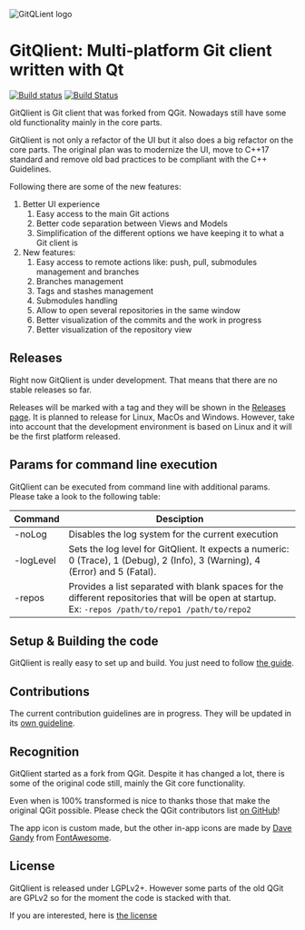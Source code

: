 ![GitQLient logo](https://github.com/francescmm/GitQlient/blob/master/resources/icons/GitQlientLogo96.png "GitQlient")

# GitQlient: Multi-platform Git client written with Qt
[![Build status](https://ci.appveyor.com/api/projects/status/ihw50uwdiim952c0/branch/master?svg=true)](https://ci.appveyor.com/project/francescmm/gitqlient/branch/master)
[![Build Status](https://travis-ci.org/francescmm/GitQlient.svg?branch=master)](https://travis-ci.org/francescmm/GitQlient)

GitQlient is Git client that was forked from QGit. Nowadays still have some old functionality mainly in the core parts.

GitQlient is not only a refactor of the UI but it also does a big refactor on the core parts. The original plan was to modernize the UI, move to C++17 standard and remove old bad practices to be compliant with the C++ Guidelines.

Following there are some of the new features:

1. Better UI experience
    1. Easy access to the main Git actions
    2. Better code separation between Views and Models
    3. Simplification of the different options we have keeping it to what a Git client is
2. New features:
    1. Easy access to remote actions like: push, pull, submodules management and branches
    2. Branches management
    3. Tags and stashes management
    4. Submodules handling
    5. Allow to open several repositories in the same window
    6. Better visualization of the commits and the work in progress
    7. Better visualization of the repository view

## Releases

Right now GitQlient is under development. That means that there are no stable releases so far.

Releases will be marked with a tag and they will be shown in the [Releases page](https://github.com/francescmm/GitQlient/releases). It is planned to release for Linux, MacOs and Windows. However, take into account that the development environment is based on Linux and it will be the first platform released.

## Params for command line execution

GitQlient can be executed from command line with additional params. Please take a look to the following table:

| Command  | Desciption  |
|---|---|
| -noLog  | Disables the log system for the current execution  |
| -logLevel | Sets the log level for GitQlient. It expects a numeric: 0 (Trace), 1 (Debug), 2 (Info), 3 (Warning), 4 (Error) and 5 (Fatal). |
| -repos  | Provides a list separated with blank spaces for the different repositories that will be open at startup. <br> Ex: ```-repos /path/to/repo1 /path/to/repo2```  |

## Setup & Building the code

GitQlient is really easy to set up and build. You just need to follow [the guide](https://github.com/francescmm/GitQlient/blob/master/SETUP_BUILD.md).

## Contributions

The current contribution guidelines are in progress. They will be updated in its [own guideline](https://github.com/francescmm/GitQlient/blob/master/CONTRIBUTING.md).

## Recognition

GitQlient started as a fork from QGit. Despite it has changed a lot, there is some of the original code still, mainly the Git core functionality.

Even when is 100% transformed is nice to thanks those that make the original QGit possible. Please check the QGit contributors list [on GitHub](https://github.com/feinstaub/qgit/graphs/contributors)!

The app icon is custom made, but the other in-app icons are made by [Dave Gandy](https://twitter.com/davegandy) from [FontAwesome](https://fontawesome.com/).

## License

GitQlient is released under LGPLv2+. However some parts of the old QGit are GPLv2 so for the moment the code is stacked with that.

If you are interested, here is [the license](https://github.com/francescmm/GitQlient/blob/master/LICENSE)
